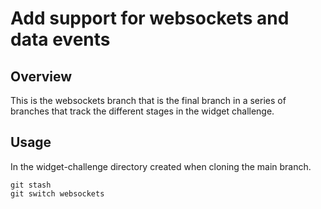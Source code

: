 # Add support for websockets and data events

## Overview

This is the websockets branch that is the final branch in a series of branches
that track the different stages in the widget challenge.

## Usage

In the widget-challenge directory created when cloning the main branch.

```
git stash
git switch websockets
```
